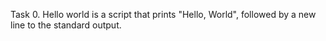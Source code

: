 Task 0. Hello world is a script that prints "Hello, World", followed by a new line to the standard output.
